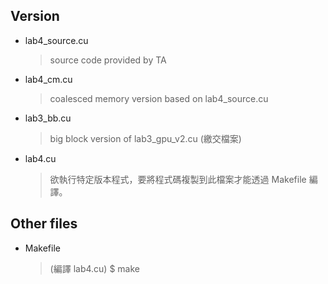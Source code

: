 ## Version
- lab4_source.cu
    > source code provided by TA
- lab4_cm.cu
    > coalesced memory version based on lab4_source.cu
- lab3_bb.cu
    > big block version of lab3_gpu_v2.cu (繳交檔案)
- lab4.cu
    > 欲執行特定版本程式，要將程式碼複製到此檔案才能透過 Makefile 編譯。
## Other files
- Makefile
    > (編譯 lab4.cu) $ make